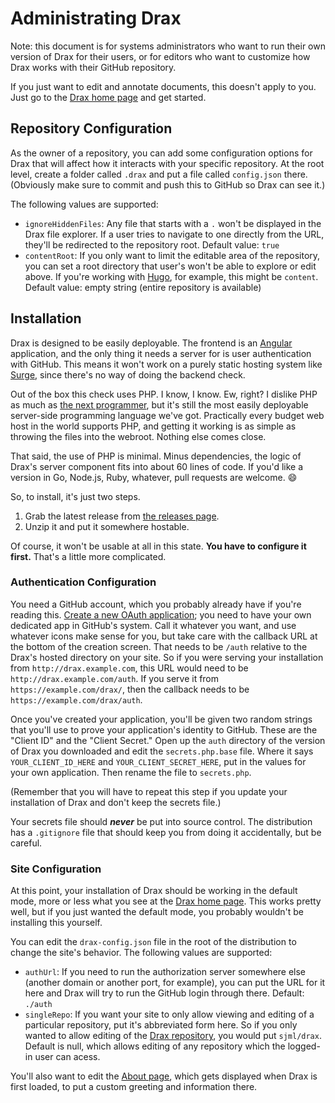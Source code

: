 # Administrating Drax

Note: this document is for systems administrators who want to run their own version of Drax for their users, or for editors who want to customize how Drax works with their GitHub repository.

If you just want to edit and annotate documents, this doesn't apply to you. Just go to the [Drax home page](https://drax.io) and get started. 


## Repository Configuration
As the owner of a repository, you can add some configuration options for Drax that will affect how it interacts with your specific repository. At the root level, create a folder called `.drax` and put a file called `config.json` there. (Obviously make sure to commit and push this to GitHub so Drax can see it.) 

The following values are supported:
* `ignoreHiddenFiles`: Any file that starts with a `.` won't be displayed in the Drax file explorer. If a user tries to navigate to one directly from the URL, they'll be redirected to the repository root. Default value: `true`
* `contentRoot`: If you only want to limit the editable area of the repository, you can set a root directory that user's won't be able to explore or edit above. If you're working with [Hugo](https://gohugo.io/), for example, this might be `content`. Default value: empty string (entire repository is available)


## Installation
Drax is designed to be easily deployable. The frontend is an [Angular](https://angular.io) application, and the only thing it needs a server for is user authentication with GitHub. This means it won't work on a purely static hosting system like [Surge](http://surge.sh), since there's no way of doing the backend check. 

Out of the box this check uses PHP. I know, I know. Ew, right? I dislike PHP as much as [the next programmer](https://eev.ee/blog/2012/04/09/php-a-fractal-of-bad-design/), but it's still the most easily deployable server-side programming language we've got. Practically every budget web host in the world supports PHP, and getting it working is as simple as throwing the files into the webroot. Nothing else comes close. 

That said, the use of PHP is minimal. Minus dependencies, the logic of Drax's server component fits into about 60 lines of code. If you'd like a version in Go, Node.js, Ruby, whatever, pull requests are welcome. :smile: 

So, to install, it's just two steps. 
1. Grab the latest release from [the releases page](https://github.com/sjml/drax/releases).
2. Unzip it and put it somewhere hostable.

Of course, it won't be usable at all in this state. **You have to configure it first.** That's a little more complicated.


### Authentication Configuration
You need a GitHub account, which you probably already have if you're reading this. [Create a new OAuth application](https://github.com/settings/applications/new); you need to have your own dedicated app in GitHub's system. Call it whatever you want, and use whatever icons make sense for you, but take care with the callback URL at the bottom of the creation screen. That needs to be `/auth` relative to the Drax's hosted directory on your site. So if you were serving your installation from `http://drax.example.com`, this URL would need to be `http://drax.example.com/auth`. If you serve it from `https://example.com/drax/`, then the callback needs to be `https://example.com/drax/auth`. 

Once you've created your application, you'll be given two random strings that you'll use to prove your application's identity to GitHub. These are the "Client ID" and the "Client Secret." Open up the `auth` directory of the version of Drax you downloaded and edit the `secrets.php.base` file. Where it says `YOUR_CLIENT_ID_HERE` and `YOUR_CLIENT_SECRET_HERE`, put in the values for your own application. Then rename the file to `secrets.php`. 

(Remember that you will have to repeat this step if you update your installation of Drax and don't keep the secrets file.)

Your secrets file should ***never*** be put into source control. The distribution has a `.gitignore` file that should keep you from doing it accidentally, but be careful. 


### Site Configuration
At this point, your installation of Drax should be working in the default mode, more or less what you see at the [Drax home page](https://drax.io). This works pretty well, but if you just wanted the default mode, you probably wouldn't be installing this yourself. 

You can edit the `drax-config.json` file in the root of the distribution to change the site's behavior. The following values are supported: 
* `authUrl`: If you need to run the authorization server somewhere else (another domain or another port, for example), you can put the URL for it here and Drax will try to run the GitHub login through there. Default: `./auth`
* `singleRepo`: If you want your site to only allow viewing and editing of a particular repository, put it's abbreviated form here. So if you only wanted to allow editing of the [Drax repository](https://github.com/sjml/drax), you would put `sjml/drax`. Default is null, which allows editing of any repository which the logged-in user can acess. 

You'll also want to edit the [About page](../src/assets/pages/about.md), which gets displayed when Drax is first loaded, to put a custom greeting and information there. 
